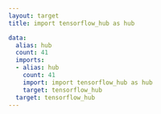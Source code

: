 ```yaml
---
layout: target
title: import tensorflow_hub as hub

data:
  alias: hub
  count: 41
  imports:
  - alias: hub
    count: 41
    import: import tensorflow_hub as hub
    target: tensorflow_hub
  target: tensorflow_hub
---
```

